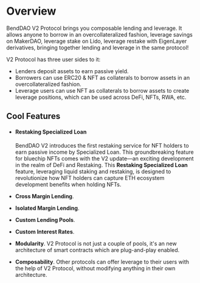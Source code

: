 # Overview

BendDAO V2 Protocol brings you composable lending and leverage. It allows anyone to borrow in an overcollateralized fashion, leverage savings on MakerDAO, leverage stake on Lido, leverage restake with EigenLayer derivatives, bringing together lending and leverage in the same protocol!

V2 Protocol has three user sides to it:

* Lenders deposit assets to earn passive yield.
* Borrowers can use ERC20 & NFT as collaterals to borrow assets in an overcollateralized fashion.
* Leverage users can use NFT as collaterals to borrow assets to create leverage positions, which can be used across DeFi, NFTs, RWA, etc.

## Cool Features

*   #### **Restaking Specialized Loan**

    BendDAO V2 introduces the first restaking service for NFT holders to earn passive income by Specialized Loan. This groundbreaking feature for bluechip NFTs comes with the V2 update—an exciting development in the realm of DeFi and Restaking. This **Restaking Specialized Loan** feature, leveraging liquid staking and restaking, is designed to revolutionize how NFT holders can capture ETH ecosystem development benefits when holding NFTs.
* **Cross Margin Lending**.&#x20;
* **Isolated Margin Lending**.&#x20;
* **Custom Lending Pools**.&#x20;
* **Custom Interest Rates**.&#x20;
* **Modularity**. V2 Protocol is not just a couple of pools, it's an new architecture of smart contracts which are plug-and-play enabled.
* **Composability**. Other protocols can offer leverage to their users with the help of V2 Protocol, without modifying anything in their own architecture.
